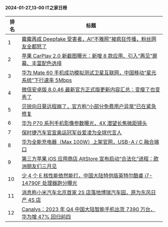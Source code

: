 #### 2024-01-27_13-00  IT之家日榜

| 排名 | 标题|
| --- | ---|
| 1 | [霉霉再成 Deepfake 受害者，AI“不雅照”被疯狂传播，粉丝网友全都怒了](https://www.ithome.com/0/747/520.htm) |
| 2 | [苹果 CarPlay 2.0 新截图曝光：新增 8 款应用、引入“再见”屏幕、丰富配色选择](https://www.ithome.com/0/747/394.htm) |
| 3 | [华为 Mate 60 手机成功模拟测试卫星互联网，中国移动“星元系统”下行速率 5Mbps](https://www.ithome.com/0/747/489.htm) |
| 4 | [微信安卓版 8.0.46 最新官方正式版更新内容汇总：变瘦了也变秀了](https://www.ithome.com/0/747/400.htm) |
| 5 | [贝锐向日葵远程崩了，官方称“小部分免费用户异常”已在紧急修复](https://www.ithome.com/0/747/457.htm) |
| 6 | [华为 P70 系列手机影像参数曝光，4X 潜望长焦微距镜头](https://www.ithome.com/0/747/475.htm) |
| 7 | [保时捷汽车官宣奥运冠军谷爱凌为全球代言人](https://www.ithome.com/0/747/450.htm) |
| 8 | [华为全能充电器（Max 100W）上架官网，USB-A / C 融合端口](https://www.ithome.com/0/747/494.htm) |
| 9 | [第三方苹果 iOS 应用商店 AltStore 宣布启动“合法化”进程：欧洲朋友们三月见](https://www.ithome.com/0/747/503.htm) |
| 10 | [少 4 个 E 核性能依然能打，中国大陆特供版英特尔酷睿 i7-14790F 处理器跑分曝光](https://www.ithome.com/0/747/454.htm) |
| 11 | [消息称小米汽车北京首家 2S 店落地博瑞汽车园，原为东风日产 4S 店](https://www.ithome.com/0/747/430.htm) |
| 12 | [Canalys：2023 年 Q4 中国大陆智能手机出货 7390 万台，华为增 47% 回归前四](https://www.ithome.com/0/747/449.htm) |

